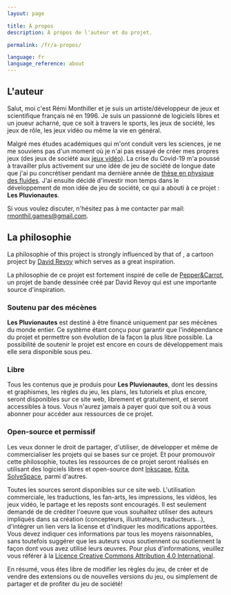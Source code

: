 ```yaml
---
layout: page

title: À propos
description: À propos de l'auteur et du projet.

permalink: /fr/a-propos/

language: fr
language_reference: about
---
```


## L'auteur

Salut, moi c'est Rémi Monthiller et je suis un artiste/développeur de jeux et scientifique français né en 1996. 
Je suis un passionné de logiciels libres et un joueur acharné, que ce soit à travers le sports, les jeux de société, les jeux de rôle, les jeux vidéo ou même la vie en général.

Malgré mes études académiques qui m'ont conduit vers les sciences, je ne me souviens pas d'un moment où je n'ai pas essayé de créer mes propres jeux (des jeux de société aux [jeux vidéo](https://rmonthil.itch.io/)).
La crise du Covid-19 m'a poussé à travailler plus activement sur une idée de jeu de société de longue date que j'ai pu concrétiser pendant ma dernière année de [thèse en physique des fluides](https://www.youtube.com/watch?v=LDYkYfR8kcw&t).
J'ai ensuite décidé d'investir mon temps dans le développement de mon idée de jeu de société, ce qui a abouti à ce projet : **Les Pluvionautes**.

Si vous voulez discuter, n'hésitez pas à me contacter par mail: [rmonthil.games@gmail.com](mailto:rmonthil.games@gmail.com).

## La philosophie

La philosophie of this project is strongly influenced by that of , a cartoon project by [David Revoy](https://www.davidrevoy.com/) which serves as a great inspiration.

La philosophie de ce projet est fortement inspiré de celle de [Pepper&Carrot](https://www.peppercarrot.com/en/), un projet de bande dessinée créé par David Revoy qui est une importante source d'inspiration.

### Soutenu par des mécènes

**Les Pluvionautes** est destiné à être financé uniquement par ses mécènes du monde entier.
Ce système étant conçu pour garantir que l'indépendance du projet et permettre son évolution de la façon la plus libre possible.
La possibilité de soutenir le projet est encore en cours de développement mais elle sera disponible sous peu.

### Libre

Tous les contenus que je produis pour **Les Pluvionautes**, dont les dessins et graphismes, les règles du jeu, les plans, les tutoriels et plus encore, seront disponibles sur ce site web, librement et gratuitement, et seront accessibles à tous.
Vous n'aurez jamais à payer quoi que soit ou à vous abonner pour accéder aux ressources de ce projet.

### Open-source et permissif

Les veux donner le droit de partager, d'utiliser, de développer et même de commercialiser les projets qui se bases sur ce projet.
Et pour promouvoir cette philosophie, toutes les ressources de ce projet seront réalisés en utilisant des logiciels libres et open-source dont [Inkscape](https://inkscape.org/), [Krita](https://krita.org), [SolveSpace](https://solvespace.com/index.pl), parmi d'autres.

Toutes les sources seront disponibles sur ce site web.
L'utilisation commerciale, les traductions, les fan-arts, les impressions, les vidéos, les jeux vidéo, le partage et les reposts sont encouragés.
Il est seulement demandé de de créditer l'oeuvre que vous souhaitez utiliser des auteurs impliqués dans sa création (concepteurs, illustrateurs, traducteurs...), d'intégrer un lien vers la license et d'indiquer les modifications apportées.
Vous devez indiquer ces informations par tous les moyens raisonnables, sans toutefois suggérer que les auteurs vous soutiennent ou soutiennent la façon dont vous avez utilisé leurs œuvres.
Pour plus d'informations, veuillez vous référer à la [Licence Creative Commons Attribution 4.0 International](https://creativecommons.org/licenses/by/4.0/deed.en).

En résumé, vous êtes libre de modifier les règles du jeu, de créer et de vendre des extensions ou de nouvelles versions du jeu, ou simplement de partager et de profiter du jeu de société!
